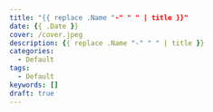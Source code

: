 ```yaml
---
title: "{{ replace .Name "-" " " | title }}"
date: {{ .Date }}
cover: /cover.jpeg
description: {{ replace .Name "-" " " | title }}
categories:
  - Default
tags:
  - Default
keywords: []
draft: true
---
```


<!-- ![wxmp](/wxmp_tiny.png) -->
